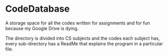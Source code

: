 # CodeDatabase
A storage space for all the codes written for assignments and for fun because my Google Drive is dying.

The directory is divided into CS subjects and the codes each subject has, every sub-directory has a ReadMe that explains the program in a particular file.
